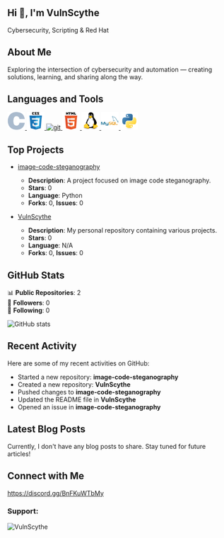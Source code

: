 ## Hi 👋, I'm VulnScythe

Cybersecurity, Scripting & Red Hat

## About Me

Exploring the intersection of cybersecurity and automation — creating solutions, learning, and sharing along the way.

## Languages and Tools

<p align="left"> <a href="https://www.cprogramming.com/" target="_blank" rel="noreferrer"> <img src="https://raw.githubusercontent.com/devicons/devicon/master/icons/c/c-original.svg" alt="c" width="40" height="40"/> </a> <a href="https://www.w3schools.com/css/" target="_blank" rel="noreferrer"> <img src="https://raw.githubusercontent.com/devicons/devicon/master/icons/css3/css3-original-wordmark.svg" alt="css3" width="40" height="40"/> </a> <a href="https://git-scm.com/" target="_blank" rel="noreferrer"> <img src="https://www.vectorlogo.zone/logos/git-scm/git-scm-icon.svg" alt="git" width="40" height="40"/> </a> <a href="https://www.w3.org/html/" target="_blank" rel="noreferrer"> <img src="https://raw.githubusercontent.com/devicons/devicon/master/icons/html5/html5-original-wordmark.svg" alt="html5" width="40" height="40"/> </a> <a href="https://www.linux.org/" target="_blank" rel="noreferrer"> <img src="https://raw.githubusercontent.com/devicons/devicon/master/icons/linux/linux-original.svg" alt="linux" width="40" height="40"/> </a> <a href="https://www.mysql.com/" target="_blank" rel="noreferrer"> <img src="https://raw.githubusercontent.com/devicons/devicon/master/icons/mysql/mysql-original-wordmark.svg" alt="mysql" width="40" height="40"/> </a> <a href="https://www.python.org" target="_blank" rel="noreferrer"> <img src="https://raw.githubusercontent.com/devicons/devicon/master/icons/python/python-original.svg" alt="python" width="40" height="40"/> </a> </p>


## Top Projects

- [image-code-steganography](https://github.com/VulnScythe/image-code-steganography)
  - **Description**: A project focused on image code steganography.
  - **Stars**: 0
  - **Language**: Python
  - **Forks**: 0, **Issues**: 0

- [VulnScythe](https://github.com/VulnScythe/VulnScythe)
  - **Description**: My personal repository containing various projects.
  - **Stars**: 0
  - **Language**: N/A
  - **Forks**: 0, **Issues**: 0

## GitHub Stats

📊 **Public Repositories**: 2  
👥 **Followers**: 0  
🔗 **Following**: 0  

![GitHub stats](https://github-readme-stats.vercel.app/api?username=VulnScythe&show_icons=true&theme=radical)

## Recent Activity

Here are some of my recent activities on GitHub:
- Started a new repository: **image-code-steganography**
- Created a new repository: **VulnScythe**
- Pushed changes to **image-code-steganography**
- Updated the README file in **VulnScythe**
- Opened an issue in **image-code-steganography**

## Latest Blog Posts

Currently, I don't have any blog posts to share. Stay tuned for future articles!

## Connect with Me

https://discord.gg/BnFKuWTbMy

<h3 align="left">Support:</h3>
<p><a href="https://www.buymeacoffee.com/VulnScythe"> <img align="left" src="https://cdn.buymeacoffee.com/buttons/v2/default-yellow.png" height="50" width="210" alt="VulnScythe" /></a></p><br><br>
